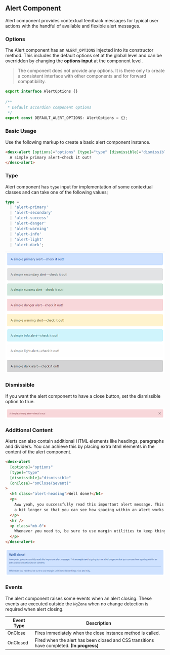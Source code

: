 ## Alert Component

Alert component provides contextual feedback messages for typical user actions with the handful of available and flexible alert messages.

### Options

The Alert component has an `ALERT_OPTIONS` injected into its constructor method. This includes the default options set at the global level and can be overridden by changing the **options input** at the component level.

> The component does not provide any options. It is there only to create a consistent interface with other components and for forward compatibility.

```typescript
export interface AlertOptions {}

/**
 * Default accordion component options
 */
export const DEFAULT_ALERT_OPTIONS: AlertOptions = {};
```

### Basic Usage

Use the following markup to create a basic alert component instance.

```html
<desx-alert [options]="options" [type]="type" [dismissible]="dismissible">
  A simple primary alert—check it out!
</desx-alert>
```

### Type

Alert component has `type` input for implementation of some contextual classes and can take one of the following values;

```typescript
type =
  | 'alert-primary'
  | 'alert-secondary'
  | 'alert-success'
  | 'alert-danger'
  | 'alert-warning'
  | 'alert-info'
  | 'alert-light'
  | 'alert-dark';
```

![Alert component](/src/assets/docs/alert-types.PNG)

### Dismissible

If you want the alert component to have a close button, set the dismissible option to true.

![Alert component](/src/assets/docs/dismissible-alert.PNG)

### Additional Content

Alerts can also contain additional HTML elements like headings, paragraphs and dividers. You can achieve this by placing extra html elements in the content of the alert component.

```html
<desx-alert
  [options]="options"
  [type]="type"
  [dismissible]="dismissible"
  (onClose)="onClose($event)"
>
  <h4 class="alert-heading">Well done!</h4>
  <p>
    Aww yeah, you successfully read this important alert message. This example text is going to run
    a bit longer so that you can see how spacing within an alert works with this kind of content.
  </p>
  <hr />
  <p class="mb-0">
    Whenever you need to, be sure to use margin utilities to keep things nice and tidy.
  </p>
</desx-alert>
```

![Alert component](/src/assets/docs/add-content-alert.PNG)

### Events

The alert component raises some events when an alert closing. These events are executed outside the `NgZone` when no change detection is required when alert closing.

| Event Type | Description                                                                                |
| ---------- | ------------------------------------------------------------------------------------------ |
| OnClose    | Fires immediately when the close instance method is called.                                |
| OnClosed   | Fired when the alert has been closed and CSS transitions have completed. **(In progress)** |
